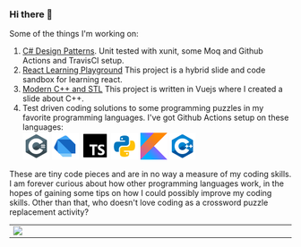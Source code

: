 ### Hi there 👋

Some of the things I'm working on:
1. [C# Design Patterns](https://github.com/deanagan/csharp-design-patterns). Unit tested with xunit, some Moq and Github Actions and TravisCI setup.
2. [React Learning Playground](https://suspicious-bartik-c6b70f.netlify.app/) This project is a hybrid slide and code sandbox for learning react.
3. [Modern C++ and STL](https://deanagan.github.io/modern-cpp-stl-presentation) This project is written in Vuejs where I created a slide about C++.
4. Test driven coding solutions to some programming puzzles in my favorite programming languages. I've got Github Actions setup on these languages:<br/>
    [![C#](/assets/images/csharp.png)](https://github.com/deanagan/practice-csharp)
    [![Dart](/assets/images/dart.png)](https://github.com/deanagan/practice-dart)
    [![Typescript](/assets/images/typescript.png)](https://github.com/deanagan/practice-typescript)
    [![Python](/assets/images/python.png)](https://github.com/deanagan/practice-python)
    [![Kotlin](/assets/images/kotlin.png)](https://github.com/deanagan/practice-kotlin)
    [![C++](/assets/images/cpp.png)](https://github.com/deanagan/practice-cpp)


These are tiny code pieces and are in no way a measure of my coding skills. I am forever curious about how other programming languages work, in the hopes of gaining some tips on how I could possibly improve my coding skills. Other than that, who doesn't love coding as a crossword puzzle replacement activity?


<center>
  <table>
  <tr>
      <!--td><img width="550px" align="left" src="https://github-readme-stats.vercel.app/api?username=deanagan&show_icons=true&hide_border=true&count_private=true&layout=compact" /></td-->
      <td><img width="550px" align="left" src="https://github-readme-stats.vercel.app/api/top-langs/?username=deanagan&hide=html,css,scss,jupyter%20notebook&layout=compact&langs_count=10" /></td>
  </tr>
</table>
</center>

<!--
**deanagan/deanagan** is a ✨ _special_ ✨ repository because its `README.md` (this file) appears on your GitHub profile.

Here are some ideas to get you started:

- 🔭 I’m currently working on ...
- 🌱 I’m currently learning ...
- 👯 I’m looking to collaborate on ...
- 🤔 I’m looking for help with ...
- 💬 Ask me about ...
- 📫 How to reach me: ...
- 😄 Pronouns: ...
- ⚡ Fun fact: ...
-->
